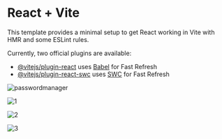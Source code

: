 # React + Vite

This template provides a minimal setup to get React working in Vite with HMR and some ESLint rules.

Currently, two official plugins are available:

- [@vitejs/plugin-react](https://github.com/vitejs/vite-plugin-react/blob/main/packages/plugin-react/README.md) uses [Babel](https://babeljs.io/) for Fast Refresh
- [@vitejs/plugin-react-swc](https://github.com/vitejs/vite-plugin-react-swc) uses [SWC](https://swc.rs/) for Fast Refresh


![passwordmanager](https://github.com/user-attachments/assets/f671479c-c236-4b80-861c-48b307e3fdf8)

![1](https://github.com/user-attachments/assets/81fea822-7df4-4f47-8bbc-7152bd738b48)

![2](https://github.com/user-attachments/assets/12192a51-56fd-4b15-99a9-bfeb9c512cf3)

![3](https://github.com/user-attachments/assets/c5c0091a-2284-43e0-9099-2f170b243bb0)

